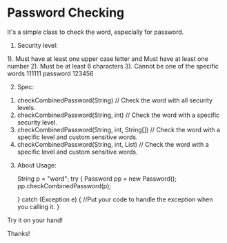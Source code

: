 Password Checking
============================

It's a simple class to check the word, especially for password. 

1. Security level:

  1). Must have at least one upper case letter and Must have at least one number
	2). Must be at least 6 characters
	3). Cannot be one of the specific words
	 			111111
	 			password
	 			123456
    
2. Spec:

  1) checkCombinedPassword(String) // Check the word with all security levels. 
  2) checkCombinedPassword(String, int) // Check the word with a specific security level.
  3) checkCombinedPassword(String, int, String[]) // Check the word with a specific level and custom sensitive words. 
  4) checkCombinedPassword(String, int, List<String>) // Check the word with a specific level and custom sensitive words.
  
  
3. About Usage:


    String p = "word";
    try {
       Password pp = new Password();
       pp.checkCombinedPassword(p);

    } catch (Exception e) {
      //Put your code to handle the exception when you calling it.
    }
    
Try it on your hand!

Thanks!
    
    
